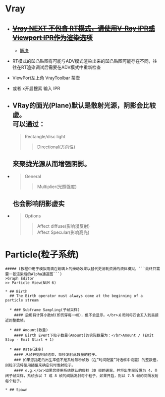 # Vray
  * ## ~~[Vray NEXT 不包含 RT模式，请使用V-Ray IPR或Viewport IPR作为渲染选项](https://forums.chaosgroup.com/forum/v-ray-rt-forums/v-ray-rt-general/1055905-vray-rt-not-in-next)~~
    * [解决](https://docs.chaosgroup.com/display/VMAX/V-Ray+Next%2C+Update+3)

  * RT模式的凹凸贴图有可能与ADV模式渲染出来的凹凸贴图可能存在不同，往往在RT渲染调试后需要在ADV模式中重新检查

  * ViewPort左上角 VrayToolbar 茶壶
  * 或者 x开启搜索 输入 IPR

  * ## VRay的面光(Plane)默认是散射光源，阴影会比较虚。</br>可以通过：
    > Rectangle/disc light
    >> Directional(方向性)
    ## 来聚拢光源从而增强阴影。

  * > General
    >> Multiplier(光照强度)
    ## 也会影响阴影虚实

  * > Options
    >> Affect diffuse(影响漫反射)</br>
    >> Affect Specular(影响高光)

  # Particle(粒子系统)
    ##### (教程中用于模拟雨滴在玻璃上的滑动效果以替代更消耗资源的流体模拟，```最终只需要一张渲染后的Alpha通道图```)
    >Graph Editor
    >> Particle View(NUM 6)

    * ## Birth
      ## The Birth operator must always come at the beginning of a particle stream

      * ### Subframe Sampling(子帧采样)
        #### 启用将计算小数帧(即贯穿每一帧)，但不会显示。</br>关闭则将四舍五入到最接近的整数帧。

      * ### Amount(数量)
        #### Birth Event下粒子数量(Amount)的实际数量为：</br>Amount / (Emit Stop - Emit Start + 1)

      * ### Rate(速率)
        #### 从帧开始到帧结束，每秒发射此数量的粒子。
        ### 如果您指定的出生率值不是系统每秒帧数（在“时间配置”对话框中设置）的整数倍，则粒子流将使用插值来确定何时发射粒子。
        #### e.g.</br>如果您使用系统默认的每秒 30 帧的速率，并将出生率设置为 4，关闭子帧采样，系统会以 7 或 8 帧的间隔发射每个粒子，如果开启，则以 7.5 帧的间隔发射每个粒子。

    * ## Spawn
